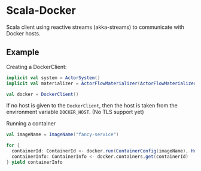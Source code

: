 Scala-Docker
============

Scala client using reactive streams (akka-streams) to communicate with Docker hosts.

Example
-------

Creating a DockerClient:
```scala
implicit val system = ActorSystem()
implicit val materializer = ActorFlowMaterializer(ActorFlowMaterializerSettings(system))

val docker = DockerClient()
```

If no host is given to the `DockerClient`, then the host is taken from the environment variable `DOCKER_HOST`.
(No TLS support yet)

Running a container

```scala
val imageName = ImageName("fancy-service")

for {
  containerId: ContainerId <- docker.run(ContainerConfig(imageName), HostConfig(portBindings = Some(portBindings)))
  containerInfo: ContainerInfo <- docker.containers.get(containerId)
} yield containerInfo
```
